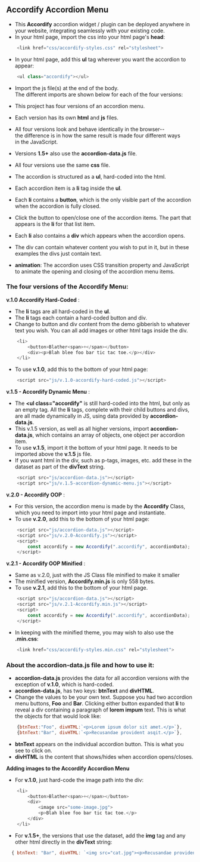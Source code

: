 ## Accordify Accordion Menu
- This **Accordify** accordion widget / plugin can be deployed anywhere in your website, integrating seamlessly with your existing code.
- In your html page, import the css into your html page's **head**:
```js
    <link href="css/accordify-styles.css" rel="stylesheet">
```

- In your html page, add this **ul** tag wherever you want the accordion to appear:
```js
    <ul class="accordify"></ul>
```
- Import the js file(s) at the end of the body.  
The different imports are shown below for each of the four versions:

- This project has four versions of an accordion menu.  
- Each version has its own **html** and **js** files. 
- All four versions look and behave identically in the browser--  
the difference is in how the same result is made four different ways  
in the JavaScript.
- Versions **1.5+** also use the **accordion-data.js** file.
- All four versions use the same **css** file.
- The accordion is structured as a **ul**, hard-coded into the html.
- Each accordion item is a **li** tag inside the **ul**.
- Each **li** contains a **button**, which is the only visible part of the accordion when the accordion is fully closed.
- Click the button to open/close one of the accordion items. The part that appears is the **li** for that list item.
- Each **li** also contains a **div** which appears when the accordion opens.
- The div can contain whatever content you wish to put in it, but in these examples the divs just contain text.
- **animation**: The accordion uses CSS transition property and JavaScript to animate the opening and closing of the accordion menu items.

### The four versions of the Accordify Menu:

**v.1.0 Accordify Hard-Coded** :  
- The **li** tags are all hard-coded in the **ul**.  
- The **li** tags each contain a hard-coded button and div.
- Change to button and div content from the demo gibberish to whatever text you wish. You can all add images or other html tags inside the div.
```js
    <li>
        <button>Blather<span>+</span></button>
        <div><p>Blah blee foo bar tic tac toe.</p></div>
    </li>
```
- To use **v.1.0**, add this to the bottom of your html page:

```js
    <script src="js/v.1.0-accordify-hard-coded.js"></script>
```

**v.1.5 - Accordify Dynamic Menu** :  
- The **<ul class="accordify"** is still hard-coded into the html, but only as an empty tag. All the **li** tags, complete with their child buttons and divs, are all made dynamically in JS, using data provided by **accordion-data.js**.
- This v.1.5 version, as well as all higher versions, import **accordion-data.js**, which contains an array of objects, one object per accordion item.
- To use **v.1.5**, import it the bottom of your html page. It needs to be imported above the **v.1.5** js file.
- If you want html in the div, such as p-tags, images, etc. add these in the dataset as part of the **divText** string.
```js
    <script src="js/accordion-data.js"></script>
    <script src="js/v.1.5-accordion-dynamic-menu.js"></script>
```

**v.2.0 - Accordify OOP** :  
- For this version, the accordion menu is made by the **Accordify** Class, which you need to import into your html page and instantiate.
- To use **v.2.0**, add this to the bottom of your html page:

```js
    <script src="js/accordion-data.js"></script>
    <script src="js/v.2.0-Accordify.js"></script>
    <script>
        const accordify = new Accordify(".accordify", accordionData);
    </script>
```

**v.2.1 - Accordify OOP Minified** : 
- Same as v.2.0, just with the JS Class file minified to make it smaller 
- The minified version, **Accordify.min.js** is only 558 bytes.
- To use **v.2.1**, add this to the bottom of your html page.

```js
    <script src="js/accordion-data.js"></script>
    <script src="js/v.2.1-Accordify.min.js"></script>
    <script>
        const accordify = new Accordify(".accordify", accordionData);
    </script>
```
- In keeping with the minified theme, you may wish to also use the **.min.css**:
```js
    <link href="css/accordify-styles.min.css" rel="stylesheet">
```

### About the **accordion-data.js** file and how to use it:  
- **accordion-data.js** provides the data for all accordion versions with the exception of **v.1.0**, which is hard-coded.
- **accordion-data.js**, has two keys: **btnText** and **divHTML**. 
- Change the values to be your own text. Suppose you had two accordion menu buttons, **Foo** and **Bar**. Clicking either button expanded that **li** to reveal a div containing a paragraph of **lorem impum** text. This is what the objects for that would look like:
```js
    {btnText:"Foo", divHTML:`<p>Lorem ipsum dolor sit amet.</p>`},
    {btnText:"Bar", divHTML:`<p>Recusandae provident asqit.</p>`},
```
- **btnText** appears on the individual accordion button. This is what you see to click on.
- **divHTML** is the content that shows/hides when accordion opens/closes.

**Adding images to the Accordify Accordion Menu**
- For **v.1.0**, just hard-code the image path into the div:
```js
    <li>
        <button>Blather<span>+</span></button>
        <div>
            <image src="some-image.jpg">
            <p>Blah blee foo bar tic tac toe.</p>
        </div>
    </li>
```
- For **v.1.5+**, the versions that use the dataset, add the **img** tag and any other html directly in the **divText** string:

```js
  { btnText: "Bar", divHTML: `<img src="cat.jpg"><p>Recusandae provident doloremque nam, deserunt eveniet quas commodi mollitia dolorem</p>` }
```
